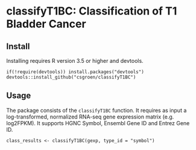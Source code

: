 
# classifyT1BC: Classification of T1 Bladder Cancer

## Install

Installing requires R version 3.5 or higher and devtools.
    
    if(!require(devtools)) install.packages("devtools")
    devtools::install_github("csgroen/classifyT1BC")

## Usage
The package consists of the `classifyT1BC` function. It requires as input a log-transformed, normalized RNA-seq gene expression matrix (e.g. log2FPKM). It supports HGNC Symbol, Ensembl Gene ID and Entrez Gene ID.

    class_results <- classifyT1BC(gexp, type_id = "symbol")
